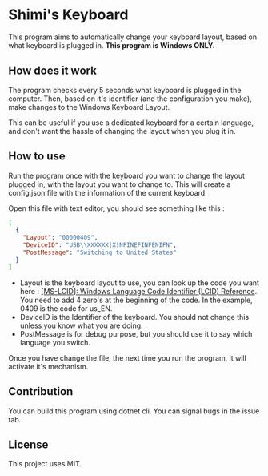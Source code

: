 # Shimi's Keyboard

This program aims to automatically change your keyboard layout, based on what keyboard is plugged in. **This program is Windows ONLY.**

## How does it work

The program checks every 5 seconds what keyboard is plugged in the computer. Then, based on it's identifier (and the configuration you make), make changes to the Windows Keyboard Layout.

This can be useful if you use a dedicated keyboard for a certain language, and don't want the hassle of changing the layout when you plug it in.

## How to use

Run the program once with the keyboard you want to change the layout plugged in, with the layout you want to change to.
This will create a config.json file with the information of the current keyboard.

Open this file with text editor, you should see something like this :

```json
[
  {
    "Layout": "00000409",
    "DeviceID": "USB\\XXXXXX|X|NFINEFINFENIFN",
    "PostMessage": "Switching to United States"
  }
]
```

- Layout is the keyboard layout to use, you can look up the code you want here : [[MS-LCID]: Windows Language Code Identifier (LCID) Reference](https://learn.microsoft.com/en-us/openspecs/windows_protocols/ms-lcid/70feba9f-294e-491e-b6eb-56532684c37f).
You need to add 4 zero's at the beginning of the code. In the example, 0409 is the code for us_EN.
- DeviceID is the Identifier of the keyboard. You should not change this unless you know what you are doing.
- PostMessage is for debug purpose, but you should use it to say which language you switch.

Once you have change the file, the next time you run the program, it will activate it's mechanism.

## Contribution

You can build this program using dotnet cli. You can signal bugs in the issue tab.

## License

This project uses MIT.
